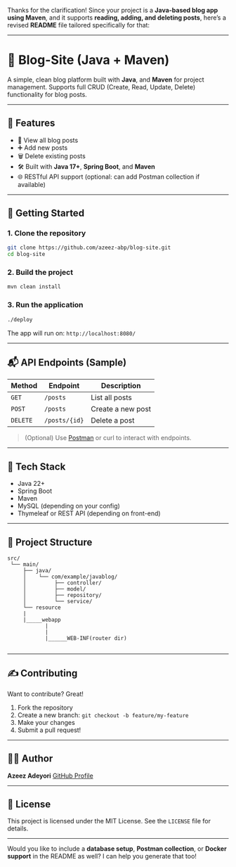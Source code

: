Thanks for the clarification! Since your project is a **Java-based blog app using Maven**, and it supports **reading, adding, and deleting posts**, here’s a revised **README** file tailored specifically for that:

---

# 📝 Blog-Site (Java + Maven)

A simple, clean blog platform built with **Java**, and **Maven** for project management. Supports full CRUD (Create, Read, Update, Delete) functionality for blog posts.

---

## 📌 Features

* 📰 View all blog posts
* ➕ Add new posts
* 🗑️ Delete existing posts
* 🛠️ Built with **Java 17+**, **Spring Boot**, and **Maven**
* 🌐 RESTful API support (optional: can add Postman collection if available)

---

## 🚀 Getting Started

### 1. Clone the repository

```bash
git clone https://github.com/azeez-abp/blog-site.git
cd blog-site
```

### 2. Build the project

```bash
mvn clean install
```

### 3. Run the application

```bash
./deploy
```

The app will run on: `http://localhost:8080/`

---

## 📬 API Endpoints (Sample)

| Method   | Endpoint      | Description       |
| -------- | ------------- | ----------------- |
| `GET`    | `/posts`      | List all posts    |
| `POST`   | `/posts`      | Create a new post |
| `DELETE` | `/posts/{id}` | Delete a post     |

> (Optional) Use [Postman](https://www.postman.com/) or curl to interact with endpoints.

---

## 🔧 Tech Stack

* Java 22+
* Spring Boot
* Maven
*  MySQL (depending on your config)
* Thymeleaf or REST API (depending on front-end)

---

## 📁 Project Structure

```
src/
 └── main/
     ├── java/
     │    └── com/example/javablog/
     │         ├── controller/
     │         ├── model/
     │         ├── repository/
     │         └── service/
     └── resource
     |
     |_____webapp
            |
            |
            |______WEB-INF(router dir)
          
```

---

## ✍️ Contributing

Want to contribute? Great!

1. Fork the repository
2. Create a new branch: `git checkout -b feature/my-feature`
3. Make your changes
4. Submit a pull request!

---

## 👨‍💻 Author

**Azeez Adeyori**
[GitHub Profile](https://github.com/azeez-abp)

---

## 📄 License

This project is licensed under the MIT License. See the `LICENSE` file for details.

---

Would you like to include a **database setup**, **Postman collection**, or **Docker support** in the README as well? I can help you generate that too!
